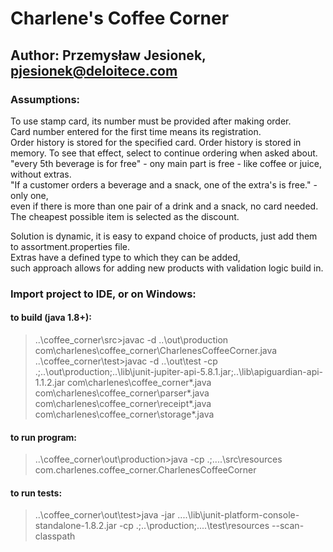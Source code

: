 # Charlene's Coffee Corner
## Author: Przemysław Jesionek, pjesionek@deloitece.com

### Assumptions:
To use stamp card, its number must be provided after making order.  
Card number entered for the first time means its registration.  
Order history is stored for the specified card. 
Order history is stored in memory. To see that effect, select to continue ordering when asked about.  
"every 5th beverage is for free" - ony main part is free - like coffee or juice, without extras.  
"If a customer orders a beverage and a snack, one of the extra's is free." - only one,  
even if there is more than one pair of a drink and a snack, no card needed.  
The cheapest possible item is selected as the discount.  
  
Solution is dynamic, it is easy to expand choice of products, just add them to assortment.properties file.  
Extras have a defined type to which they can be added,  
such approach allows for adding new products with validation logic build in.  

### Import project to IDE, or on Windows:
#### to build (java 1.8+):
> ..\coffee_corner\src>javac -d ..\out\production com\charlenes\coffee_corner\CharlenesCoffeeCorner.java
> ..\coffee_corner\test>javac -d ..\out\test -cp .;..\out\production\;..\lib\junit-jupiter-api-5.8.1.jar;..\lib\apiguardian-api-1.1.2.jar com\charlenes\coffee_corner\*.java com\charlenes\coffee_corner\parser\*.java com\charlenes\coffee_corner\receipt\*.java com\charlenes\coffee_corner\storage\*.java

#### to run program:
> ..\coffee_corner\out\production>java -cp .;..\..\src\resources com.charlenes.coffee_corner.CharlenesCoffeeCorner

#### to run tests:
> ..\coffee_corner\out\test>java -jar ..\..\lib\junit-platform-console-standalone-1.8.2.jar -cp .;..\production;..\..\test\resources --scan-classpath

